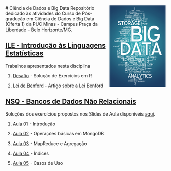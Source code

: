 <img src="/zImagens/word-cloud-big-data-1.jpg" align="right" width="35%" height="35%"/>
# Ciência de Dados e Big Data
Repositório dedicado às atividades do Curso de Pós-gradução em Ciência de Dados e Big Data (Oferta 1) da PUC Minas - Campus Praça da Liberdade - Belo Horizonte/MG.

## [ILE - Introdução às Linguagens Estatísticas](/LinguagensEstatisticas)
Trabalhos apresentados nesta disciplina

1. [Desafio](LinguagensEstatisticas/Desafio) - Solução de Exercícios em R

2. [Lei de Benford](/LinguagensEstatisticas/ArtigoLeiDeBenford) - Artigo sobre a Lei Benford


## [NSQ - Bancos de Dados Não Relacionais](/NoSQL)
Soluções dos exercícios propostos nos Slides de Aula disponíveis [aqui](https://github.com/gcouti/nosql-class).

1. [Aula 01](/NoSQL/Aula01) - Introdução

2. [Aula 02](/NoSQL/Aula02) - Operações básicas em MongoDB

3. [Aula 03](/NoSQL/Aula03) - MapReduce e Agregação

4. [Aula 04](/NoSQL/Aula04) - Índices

5. [Aula 05](/NoSQL/Aula05) - Casos de Uso




